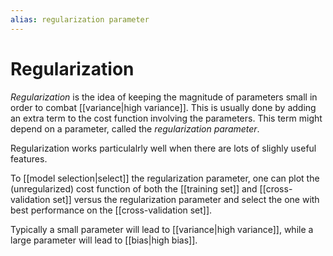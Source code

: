 ```yaml
---
alias: regularization parameter
---
```

# Regularization

*Regularization* is the idea of keeping the magnitude of parameters small in order to combat [[variance|high variance]]. This is usually done by adding an extra term to the cost function involving the parameters. This term might depend on a parameter, called the *regularization parameter*.

Regularization works particulalrly well when there are lots of slighly useful features.

To [[model selection|select]] the regularization parameter, one can plot the (unregularized) cost function of both the [[training set]] and [[cross-validation set]] versus the regularization parameter and select the one with best performance on the [[cross-validation set]].

Typically a small parameter will lead to [[variance|high variance]], while a large parameter will lead to [[bias|high bias]].